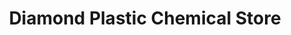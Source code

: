 ---
title: "Diamond Plastic Chemical Store"
url: /karachi/diamond-plastic-chemical-store/
shop: wholesale
---